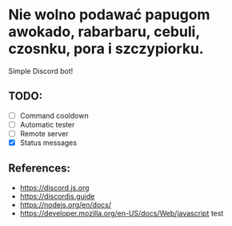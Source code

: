 # Nie wolno podawać papugom awokado, rabarbaru, cebuli, czosnku, pora i szczypiorku.
Simple Discord bot!
## TODO: 
- [ ] Command cooldown
- [ ] Automatic tester
- [ ] Remote server
- [x] Status messages
## References:
- https://discord.js.org
- https://discordjs.guide
- https://nodejs.org/en/docs/
- https://developer.mozilla.org/en-US/docs/Web/javascript
test
